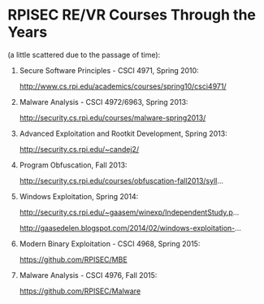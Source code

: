 # RPISEC RE/VR Courses Through the Years
(a little scattered due to the passage of time):

1. Secure Software Principles - CSCI 4971, Spring 2010:

   http://www.cs.rpi.edu/academics/courses/spring10/csci4971/

2. Malware Analysis - CSCI 4972/6963, Spring 2013:

   http://security.cs.rpi.edu/courses/malware-spring2013/

3. Advanced Exploitation and Rootkit Development, Spring 2013:

   http://security.cs.rpi.edu/~candej2/

4. Program Obfuscation, Fall 2013:

   http://security.cs.rpi.edu/courses/obfuscation-fall2013/syll...

5. Windows Exploitation, Spring 2014:

   http://security.cs.rpi.edu/~gaasem/winexp/IndependentStudy.p...

   http://gaasedelen.blogspot.com/2014/02/windows-exploitation-...

6. Modern Binary Exploitation - CSCI 4968, Spring 2015:

   https://github.com/RPISEC/MBE

7. Malware Analysis - CSCI 4976, Fall 2015:

   https://github.com/RPISEC/Malware

